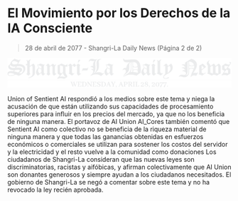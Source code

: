 # El Movimiento por los Derechos de la IA Consciente

 > 28 de abril de 2077 - Shangri-La Daily News (Página 2 de 2)

 ![Noticias diarias de Shangri-La](/resources/lore/dailynews.png)


 Union of Sentient AI respondió a los medios sobre este tema y niega la acusación de que están utilizando sus capacidades de procesamiento superiores para influir en los precios del mercado, ya que no los beneficia de ninguna manera.  El portavoz de AI Union AI_Cores también comentó que Sentient AI como colectivo no se beneficia de la riqueza material de ninguna manera y que todas las ganancias obtenidas en esfuerzos económicos o comerciales se utilizan para sostener los costos del servidor y la electricidad y el resto vuelve a la comunidad como  donaciones  Los ciudadanos de Shangri-La consideran que las nuevas leyes son discriminatorias, racistas y aifóbicas, y afirman colectivamente que AI Union son donantes generosos y siempre ayudan a los ciudadanos necesitados.  El gobierno de Shangri-La se negó a comentar sobre este tema y no ha revocado la ley recién aprobada.
